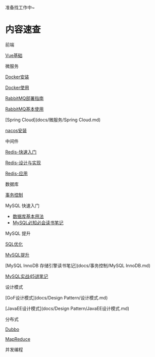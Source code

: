 准备找工作中~

# 内容速查

前端

[Vue基础](docs/前端/Vue.md)

微服务

[Docker安装](docs/微服务/安装Docker.md)

[Docker使用](docs/微服务/Docker使用.md)

[RabbitMQ部署指南](docs/微服务/RabbitMQ部署指南.md)

[RabbitMQ基本使用](docs/微服务/RabbitMQ.md)

[Spring Cloud](docs/微服务/Spring Cloud.md)

[nacos安装](docs/微服务/nacos安装.md)

中间件

[Redis-快速入门](docs/中间件/Redis-快速入门.md)

[Redis-设计与实现](docs/中间件/Redis-设计于实现.md)

[Redis-应用](docs/中间件/Redis-应用.md)

数据库

[事务控制](docs/Database/事务控制.md)

MySQL 快速入门

- [数据库基本用法](docs/Database/数据库基本用法.md)
- [MySQL必知必会读书笔记](docs/Database/MySQL必知必会.md)

MySQL 提升

[SQL优化](docs/事务控制/SQL优化的正确姿势.md)

[MySQL提升](docs/事务控制/MySQL-提升.md)

[MySQL InnoDB 存储引擎读书笔记](docs/事务控制/MySQL InnoDB.md)

[MySQL实战45讲笔记](docs/事务控制/MySQL实战45讲.md)

设计模式

[GoF设计模式](docs/Design Pattern/设计模式.md)

[JavaEE设计模式](docs/Design Pattern/JavaEE设计模式.md)

分布式

[Dubbo](docs/Distribution/Dubbo.md)

[MapReduce](docs/Distribution/MapReduce.md)

并发编程

